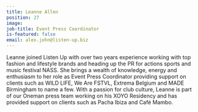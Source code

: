 ```yaml
---
title: Leanne Allen
position: 27
image: 
job-title: Event Press Coordinator
is-featured: false
email: alex.john@listen-up.biz
---
```


Leanne joined Listen Up with over two years experience working with top fashion and lifestyle brands and heading up the PR for actions sports and music festival NASS. She brings a wealth of knowledge, energy and enthusiasm to her role as Event Press Coordinator providing support on clients such as WILD LIFE, We Are FSTVL, Extrema Belgium and MADE Birmingham to name a few. With a passion for club culture, Leanne is part of our Oneman press team working on his XOYO Residency and has provided support on clients such as Pacha Ibiza and Café Mambo.